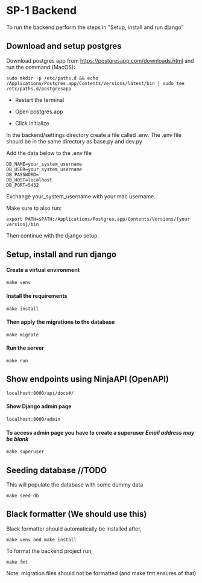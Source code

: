 # SP-1 Backend

To run the backend perform the steps in "Setup, install and run django"

## Download and setup postgres

Download postgres app from https://postgresapp.com/downloads.html and run the command (MacOS):

    sudo mkdir -p /etc/paths.d && echo /Applications/Postgres.app/Contents/Versions/latest/bin | sudo tee /etc/paths.d/postgresapp

- Restart the terminal

- Open postgres.app
- Click initialize

In the backend/settings directory create a file called .env. The .env file should be in the same directory as base.py and dev.py

Add the data below to the .env file

    DB_NAME=your_system_username
    DB_USER=your_system_username
    DB_PASSWORD=
    DB_HOST=localhost  
    DB_PORT=5432

Exchange your_system_username with your mac username.

Make sure to also run:

    export PATH=$PATH:/Applications/Postgres.app/Contents/Versions/{your version}/bin

Then continue with the django setup.

## Setup, install and run django

#### Create a virtual environment

    make venv

#### Install the requirements

    make install

#### Then apply the migrations to the database

    make migrate

#### Run the server

    make run

## Show endpoints using NinjaAPI (OpenAPI)

    localhost:8000/api/docs#/

#### Show Django admin page

    localhost:8000/admin

#### To access admin page you have to create a superuser _Email address may be blank_

    make superuser

## Seeding database //TODO

This will populate the database with some dummy data

    make seed-db

## Black formatter (We should use this)

Black formatter should automatically be installed after,

    make venv and make install

To format the backend project run,

    make fmt

Note: migration files should not be formatted (and make fmt ensures of that)
